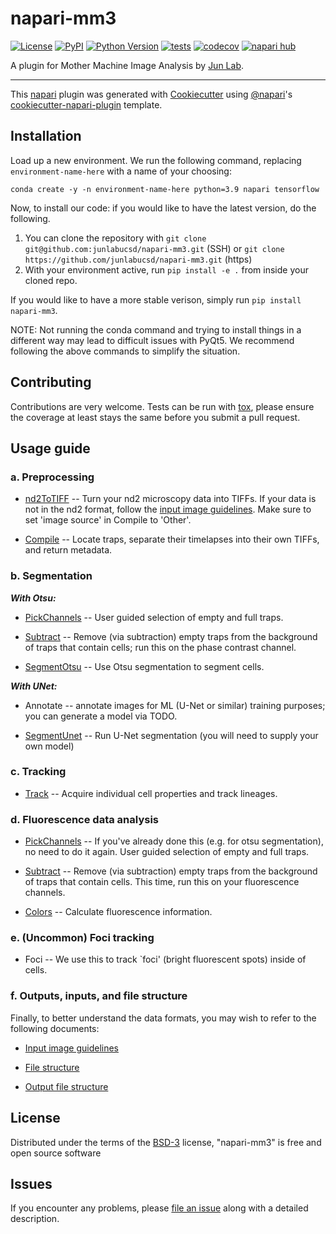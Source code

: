 # napari-mm3

[![License](https://img.shields.io/pypi/l/napari-mm3.svg?color=green)](https://github.com/ahirsharan/napari-mm3/raw/main/LICENSE)
[![PyPI](https://img.shields.io/pypi/v/napari-mm3.svg?color=green)](https://pypi.org/project/napari-mm3)
[![Python Version](https://img.shields.io/pypi/pyversions/napari-mm3.svg?color=green)](https://python.org)
[![tests](https://github.com/ahirsharan/napari-mm3/workflows/tests/badge.svg)](https://github.com/ahirsharan/napari-mm3/actions)
[![codecov](https://codecov.io/gh/ahirsharan/napari-mm3/branch/main/graph/badge.svg)](https://codecov.io/gh/ahirsharan/napari-mm3)
[![napari hub](https://img.shields.io/endpoint?url=https://api.napari-hub.org/shields/napari-mm3)](https://napari-hub.org/plugins/napari-mm3)

A plugin for Mother Machine Image Analysis by [Jun Lab](https://jun.ucsd.edu/).

----------------------------------

This [napari] plugin was generated with [Cookiecutter] using [@napari]'s [cookiecutter-napari-plugin] template.

<!--
Don't miss the full getting started guide to set up your new package:
https://github.com/napari/cookiecutter-napari-plugin#getting-started

and review the napari docs for plugin developers:
https://napari.org/plugins/stable/index.html
-->

## Installation

Load up a new environment. We run the following command, replacing `environment-name-here` with a name of your choosing:

`conda create -y -n environment-name-here python=3.9 napari tensorflow` 

Now, to install our code: if you would like to have the latest version, do the following.

1. You can clone the repository with `git clone git@github.com:junlabucsd/napari-mm3.git` (SSH) or `git clone https://github.com/junlabucsd/napari-mm3.git` (https)
2. With your environment active, run `pip install -e .` from inside your cloned repo.

If you would like to have a more stable verison, simply run `pip install napari-mm3`.

NOTE:
Not running the conda command and trying to install things in a different way may lead to difficult issues with PyQt5. 
We recommend following the above commands to simplify the situation.

## Contributing

Contributions are very welcome. Tests can be run with [tox], please ensure
the coverage at least stays the same before you submit a pull request.

## Usage guide

### a. Preprocessing

* [nd2ToTIFF](/docs/nd2totiff-widget.md) -- Turn your nd2 microscopy data into TIFFs. If your data is not in the nd2 format, follow the [input image guidelines](/docs/input-images-guidelines.md). Make sure to set 'image source' in Compile to 'Other'.

* [Compile](/docs/compile-widget.md) -- Locate traps, separate their timelapses into their own TIFFs, and return metadata.

### b. Segmentation

___With Otsu:___

* [PickChannels](/docs/pickchannels-widget.md) -- User guided selection of empty and full traps.

* [Subtract](/docs/subtract-widget.md) -- Remove (via subtraction) empty traps from the background of traps that contain cells; run this on the phase contrast channel.

* [SegmentOtsu](/docs/segmentotsu-widget.md) -- Use Otsu segmentation to segment cells.

___With UNet:___

* Annotate -- annotate images for ML (U-Net or similar) training purposes; you can generate a model via TODO.

* [SegmentUnet](/docs/segmentunet-widget.md) -- Run U-Net segmentation (you will need to supply your own model)

### c. Tracking

* [Track](/docs/track-widget.md) -- Acquire individual cell properties and track lineages.

### d. Fluorescence data analysis

* [PickChannels](/docs/pickchannels-widget.md) -- If you've already done this (e.g. for otsu segmentation), no need to do it again. User guided selection of empty and full traps. 

* [Subtract](/docs/subtract-widget.md) -- Remove (via subtraction) empty traps from the background of traps that contain cells. This time, run this on your fluorescence channels.

* [Colors](/docs/colors-widget.md) -- Calculate fluorescence information.

### e. (Uncommon) Foci tracking

* Foci -- We use this to track `foci' (bright fluorescent spots) inside of cells.


### f. Outputs, inputs, and file structure
Finally, to better understand the data formats, you may wish to refer to the following documents:

* [Input image guidelines](/docs/input-images-guidelines.md)

* [File structure](/docs/file-structure.md)

* [Output file structure](/docs/Cell-class-docs.md)

## License

Distributed under the terms of the [BSD-3] license,
"napari-mm3" is free and open source software

## Issues

If you encounter any problems, please [file an issue] along with a detailed description.

[napari]: https://github.com/napari/napari
[Cookiecutter]: https://github.com/audreyr/cookiecutter
[@napari]: https://github.com/napari
[MIT]: http://opensource.org/licenses/MIT
[BSD-3]: http://opensource.org/licenses/BSD-3-Clause
[GNU GPL v3.0]: http://www.gnu.org/licenses/gpl-3.0.txt
[GNU LGPL v3.0]: http://www.gnu.org/licenses/lgpl-3.0.txt
[Apache Software License 2.0]: http://www.apache.org/licenses/LICENSE-2.0
[Mozilla Public License 2.0]: https://www.mozilla.org/media/MPL/2.0/index.txt
[cookiecutter-napari-plugin]: https://github.com/napari/cookiecutter-napari-plugin

[file an issue]: https://github.com/ahirsharan/napari-mm3/issues

[napari]: https://github.com/napari/napari
[tox]: https://tox.readthedocs.io/en/latest/
[pip]: https://pypi.org/project/pip/
[PyPI]: https://pypi.org/
